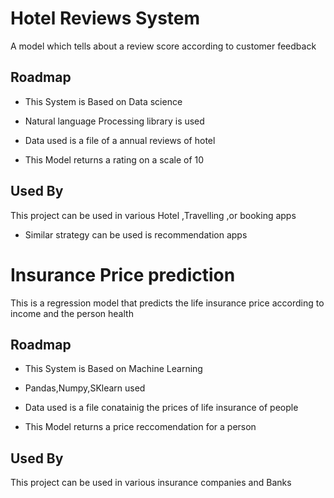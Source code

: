 # Hotel Reviews System

A model which tells about a review score according to customer feedback



## Roadmap

- This System is Based on Data science

- Natural language Processing library is used 

- Data used is a file of a annual reviews of hotel

- This Model returns a rating on a scale of 10



## Used By

This project can be used in various Hotel ,Travelling ,or booking apps


- Similar strategy can be used is recommendation apps



# Insurance Price prediction

This is a regression model that predicts the life insurance price according to income and the person health


## Roadmap

- This System is Based on Machine Learning

- Pandas,Numpy,SKlearn used

- Data used is a file conatainig the prices of life insurance of people

- This Model returns a price reccomendation for a person



## Used By

This project can be used in various insurance companies and Banks





